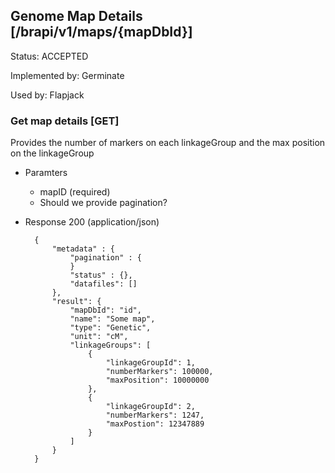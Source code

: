 ## Genome Map Details [/brapi/v1/maps/{mapDbId}]

Status: ACCEPTED

Implemented by: Germinate

Used by: Flapjack

### Get map details [GET]

Provides the number of markers on each linkageGroup and the max position on the linkageGroup

+ Paramters
    + mapID (required)
    + Should we provide pagination?
    
+ Response 200 (application/json)
            
        {
            "metadata" : {
                "pagination" : {    
                }
                "status" : {},
                "datafiles": []
            },
            "result": {
                "mapDbId": "id",
                "name": "Some map",
                "type": "Genetic",
                "unit": "cM",
                "linkageGroups": [    
                    {
                        "linkageGroupId": 1,
                        "numberMarkers": 100000,
                        "maxPosition": 10000000
                    },
                    {
                        "linkageGroupId": 2,
                        "numberMarkers": 1247,
                        "maxPostion": 12347889
                    }
                ]
            }
        }
